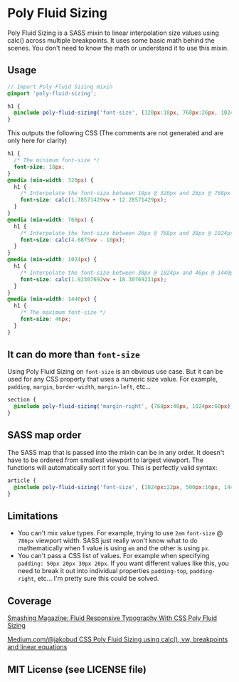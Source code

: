 # Poly Fluid Sizing

Poly Fluid Sizing is a SASS mixin to linear interpolation size values using calc() across multiple breakpoints. It uses some basic math behind the scenes. You don't need to know the math or understand it to use this mixin.

## Usage

```scss
// Import Poly Fluid Sizing mixin
@import 'poly-fluid-sizing';

h1 {
  @include poly-fluid-sizing('font-size', (320px:18px, 768px:26px, 1024px:38px, 1440px:46px));
}
```

This outputs the following CSS (The comments are not generated and are only here for clarity)

```css
h1 {
  /* The minimum font-size */
  font-size: 18px;
}
@media (min-width: 320px) {
  h1 {
    /* Interpolate the font-size between 18px @ 320px and 26px @ 768px viewport */
    font-size: calc(1.78571429vw + 12.28571429px);
  }
}
@media (min-width: 768px) {
  h1 {
    /* Interpolate the font-size between 26px @ 768px and 38px @ 1024px viewport */
    font-size: calc(4.6875vw - 10px);
  }
}
@media (min-width: 1024px) {
  h1 {
    /* Interpolate the font-size between 38px @ 1024px and 46px @ 1440px viewport */
    font-size: calc(1.92307692vw + 18.30769231px);
  }
}
@media (min-width: 1440px) {
  h1 {
    /* The maximum font-size */
    font-size: 46px;
  }
}
```

## It can do more than `font-size`

Using Poly Fluid Sizing on `font-size` is an obvious use case. But it can be used for any CSS property that uses a numeric size value. For example, `padding`, `margin`, `border-width`, `margin-left`, etc...

```sass
section {
  @include poly-fluid-sizing('margin-right', (768px:40px, 1024px:60px));
}
```

## SASS map order

The SASS map that is passed into the mixin can be in any order. It doesn't have to be ordered from smallest viewport to largest viewport. The functions will automatically sort it for you. This is perfectly valid syntax:

```sass
article {
  @include poly-fluid-sizing('font-size', (1024px:22px, 500px:16px, 1440px:24px, 768px:18px));
}
```

## Limitations

* You can't mix value types. For example, trying to use `2em` `font-size` @ `786px` viewport width. SASS just really won't know what to do mathematically when 1 value is using `em` and the other is using `px`.
* You can't pass a CSS list of values. For example when specifying `padding: 50px 20px 30px 20px`. If you want different values like this, you need to break it out into individual properties `padding-top`, `padding-right`, etc... I'm pretty sure this could be solved.

## Coverage

[Smashing Magazine: Fluid Responsive Typography With CSS Poly Fluid Sizing](https://www.smashingmagazine.com/2017/05/fluid-responsive-typography-css-poly-fluid-sizing/)

[Medium.com/@jakobud CSS Poly Fluid Sizing using calc(), vw, breakpoints and linear equations](https://medium.com/@jakobud/css-polyfluidsizing-using-calc-vw-breakpoints-and-linear-equations-8e15505d21ab)

## MIT License (see LICENSE file)